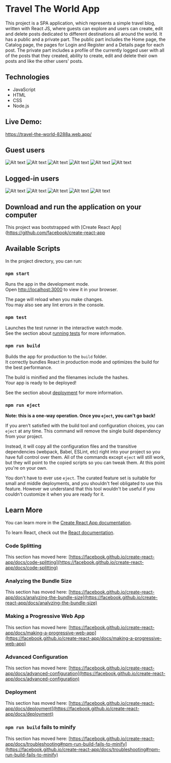 # Travel The World App

This project is a SPA application, which represents a simple travel blog, written with React JS, where guests can explore and users can create, edit and delete posts dedicated to different destinations all around the world. It has a public and a private part. The public part includes the Home page, the Catalog page, the pages for Login and Register and a Details page for each post. The private part includes a profile of the currently logged user with all of the posts that they created, ability to create, edit and delete their own posts and like the other users' posts.


## Technologies
- JavaScript
- HTML
- CSS
- Node.js


## Live Demo:
https://travel-the-world-8288a.web.app/


## Guest users
<img src="/public/photos-readme/Untitled.png" alt="Alt text" title="Optional title">
<img src="/public/photos-readme/Untitled2.png" alt="Alt text" title="Optional title">
<img src="/public/photos-readme/Untitled3.png" alt="Alt text" title="Optional title">
<img src="/public/photos-readme/Untitled4.png" alt="Alt text" title="Optional title">
<img src="/public/photos-readme/Untitled5.png" alt="Alt text" title="Optional title">
<img src="/public/photos-readme/Untitled6.png" alt="Alt text" title="Optional title">


## Logged-in users
<img src="/public/photos-readme/Untitled7.png" alt="Alt text" title="Optional title">
<img src="/public/photos-readme/Untitled8.png" alt="Alt text" title="Optional title">
<img src="/public/photos-readme/Untitled9.png" alt="Alt text" title="Optional title">
<img src="/public/photos-readme/Untitled10.png" alt="Alt text" title="Optional title">
<img src="/public/photos-readme/Untitled11.png" alt="Alt text" title="Optional title">

## Download and run the application on your computer

This project was bootstrapped with [Create React App](https://github.com/facebook/create-react-app

## Available Scripts

In the project directory, you can run:

### `npm start`

Runs the app in the development mode.\
Open [http://localhost:3000](http://localhost:3000) to view it in your browser.

The page will reload when you make changes.\
You may also see any lint errors in the console.

### `npm test`

Launches the test runner in the interactive watch mode.\
See the section about [running tests](https://facebook.github.io/create-react-app/docs/running-tests) for more information.

### `npm run build`

Builds the app for production to the `build` folder.\
It correctly bundles React in production mode and optimizes the build for the best performance.

The build is minified and the filenames include the hashes.\
Your app is ready to be deployed!

See the section about [deployment](https://facebook.github.io/create-react-app/docs/deployment) for more information.

### `npm run eject`

**Note: this is a one-way operation. Once you `eject`, you can't go back!**

If you aren't satisfied with the build tool and configuration choices, you can `eject` at any time. This command will remove the single build dependency from your project.

Instead, it will copy all the configuration files and the transitive dependencies (webpack, Babel, ESLint, etc) right into your project so you have full control over them. All of the commands except `eject` will still work, but they will point to the copied scripts so you can tweak them. At this point you're on your own.

You don't have to ever use `eject`. The curated feature set is suitable for small and middle deployments, and you shouldn't feel obligated to use this feature. However we understand that this tool wouldn't be useful if you couldn't customize it when you are ready for it.

## Learn More

You can learn more in the [Create React App documentation](https://facebook.github.io/create-react-app/docs/getting-started).

To learn React, check out the [React documentation](https://reactjs.org/).

### Code Splitting

This section has moved here: [https://facebook.github.io/create-react-app/docs/code-splitting](https://facebook.github.io/create-react-app/docs/code-splitting)

### Analyzing the Bundle Size

This section has moved here: [https://facebook.github.io/create-react-app/docs/analyzing-the-bundle-size](https://facebook.github.io/create-react-app/docs/analyzing-the-bundle-size)

### Making a Progressive Web App

This section has moved here: [https://facebook.github.io/create-react-app/docs/making-a-progressive-web-app](https://facebook.github.io/create-react-app/docs/making-a-progressive-web-app)

### Advanced Configuration

This section has moved here: [https://facebook.github.io/create-react-app/docs/advanced-configuration](https://facebook.github.io/create-react-app/docs/advanced-configuration)

### Deployment

This section has moved here: [https://facebook.github.io/create-react-app/docs/deployment](https://facebook.github.io/create-react-app/docs/deployment)

### `npm run build` fails to minify

This section has moved here: [https://facebook.github.io/create-react-app/docs/troubleshooting#npm-run-build-fails-to-minify](https://facebook.github.io/create-react-app/docs/troubleshooting#npm-run-build-fails-to-minify)
